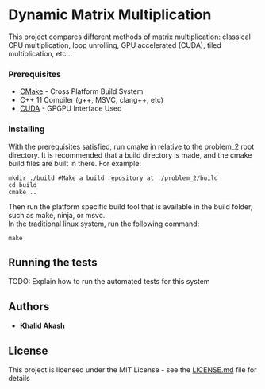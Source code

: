 # Dynamic Matrix Multiplication

This project compares different methods of matrix multiplication: classical CPU multiplication, loop unrolling, GPU accelerated (CUDA), tiled multiplication, etc...

### Prerequisites
* [CMake](https://cmake.org/download/) - Cross Platform Build System  
* C++ 11 Compiler (g++, MSVC, clang++, etc)  
* [CUDA](https://developer.nvidia.com/cuda-zone) - GPGPU Interface Used

### Installing

With the prerequisites satisfied, run cmake in relative to the problem_2 root directory. It is recommended that a build directory is made, and the cmake build files are built in there. For example:
```
mkdir ./build #Make a build repository at ./problem_2/build  
cd build  
cmake ..
```

Then run the platform specific build tool that is available in the build folder, such as make, ninja, or msvc.  
In the traditional linux system, run the following command:  
```
make
```

## Running the tests

TODO: Explain how to run the automated tests for this system


## Authors

* **Khalid Akash**

## License

This project is licensed under the MIT License - see the [LICENSE.md](LICENSE.md) file for details

